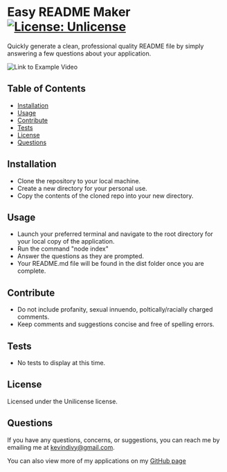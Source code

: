 
  # Easy README Maker [![License: Unlicense](https://img.shields.io/badge/license-Unlicense-blue.svg)](http://unlicense.org/)
  Quickly generate a clean, professional quality README file by simply answering a few questions about your application.
  
  ![Link to Example Video](https://drive.google.com/file/d/15d-EXK9n2o0hNfcklG4lK76goqgdPChm/view)

  ## Table of Contents

  * [Installation](#installation)
  * [Usage](#usage)
  * [Contribute](#contribute)
  * [Tests](#tests)
  * [License](#license)
  * [Questions](#questions)
    
  ## Installation
  
  * Clone the repository to your local machine.
  * Create a new directory for your personal use.
  * Copy the contents of the cloned repo into your new directory.

  ## Usage
  
  * Launch your preferred terminal and navigate to the root directory for your local copy of the application.
  * Run the command "node index"
  * Answer the questions as they are prompted.
  * Your README.md file will be found in the dist folder once you are complete.

  ## Contribute
  
  * Do not include profanity, sexual innuendo, poltically/racially charged comments.
  * Keep comments and suggestions concise and free of spelling errors.

  ## Tests
  
  * No tests to display at this time.

  ## License
  Licensed under the Unilicense license.

  ## Questions
  If you have any questions, concerns, or suggestions, you can reach me by emailing me at kevindivy@gmail.com. 
      
  You can also view more of my applications on my [GitHub page](https://github.com/kevin-ivy)
